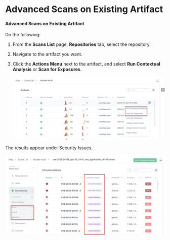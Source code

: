 # Advanced Scans on Existing Artifact

#### Advanced Scans on Existing Artifact <a href="#uuid-cd221cfc-4a22-3a8c-06cd-bd698cb4eb51" id="uuid-cd221cfc-4a22-3a8c-06cd-bd698cb4eb51"></a>

Do the following:

1. From the **Scans List** page, **Repositories** tab, select the repository.
2. Navigate to the artifact you want.
3.  Click the **Actions Menu** next to the artifact, and select **Run Contextual Analysis** or **Scan for Exposures**.

    ![Artifact\_Scan\_Now.png](../../../../.gitbook/assets/existing_jas_on_demand1.png)

The results appear under Security Issues.

![Artifact\_Scan\_Now\_Results.png](../../../../.gitbook/assets/existing_jas_on_demand2.png)
